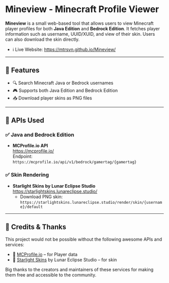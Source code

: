 # Mineview - Minecraft Profile Viewer

**Mineview** is a small web-based tool that allows users to view Minecraft player profiles for both **Java Edition** and **Bedrock Edition**. It fetches player information such as username, UUID/XUID, and view of their skin. Users can also download the skin directly.

- ℹ️ Live Website: https://mtrsvn.github.io/Mineview/
---

## 🌟 Features

- 🔍 Search Minecraft Java or Bedrock usernames
- 🎮 Supports both Java Edition and Bedrock Edition
- 📥 Download player skins as PNG files

---

## 🔧 APIs Used

### ✅ Java and Bedrock Edition

- **MCProfile.io API**  
  https://mcprofile.io/  
  Endpoint:  
  `https://mcprofile.io/api/v1/bedrock/gamertag/{gamertag}`

### ✅ Skin Rendering

- **Starlight Skins by Lunar Eclipse Studio**  
  https://starlightskins.lunareclipse.studio/  
  - Download PNG skin:  
    `https://starlightskins.lunareclipse.studio/render/skin/{username}/default`

---

## 🙏 Credits & Thanks

This project would not be possible without the following awesome APIs and services:

- 💙 [MCProfile.io](https://mcprofile.io) – for Player data  
- 💜 [Starlight Skins](https://starlightskins.lunareclipse.studio) by Lunar Eclipse Studio – for skin 

Big thanks to the creators and maintainers of these services for making them free and accessible to the community.

